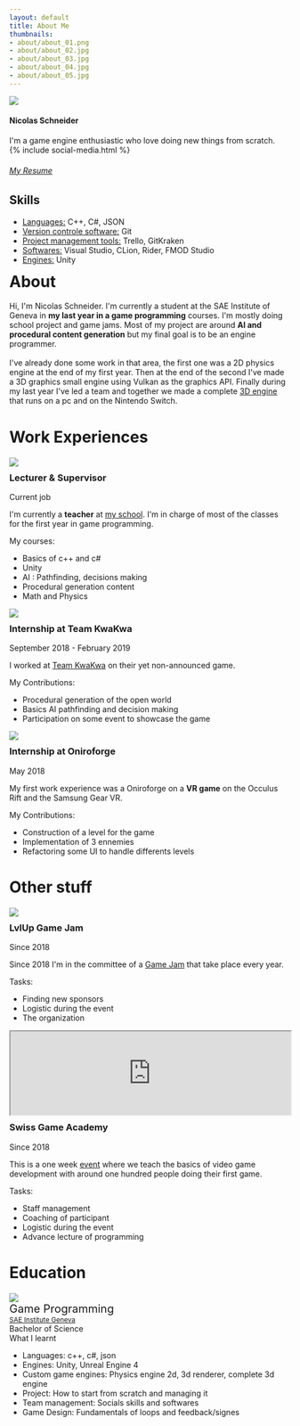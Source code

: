 ```yaml
---
layout: default
title: About Me
thumbnails: 
- about/about_01.png
- about/about_02.jpg
- about/about_03.jpg
- about/about_04.jpg
- about/about_05.jpg
---
```


<div class="container">
	<div class="row">
		<div class="col-sm-12 col-md-4">
			<div class="post-card">
				<img src="assets/images/Nico.png"><br />
				<div class="post-card-content">
					<h4>Nicolas Schneider</h4>
					I'm a game engine enthusiastic who love doing new things from scratch.<br />
					{% include social-media.html %}
					<h6><a href="../assets/pdfs/CV_2.pdf" target="_blank">My Resume</a></h6>
				</div>
			</div>
			<div class="post-card">
				<div class="post-card-content">
					<h2 style="margin-top: 10px">Skills</h2>
					<ul>
						<li><u>Languages:</u> C++, C#, JSON</li>
						<li><u>Version controle software:</u> Git</li>
						<li><u>Project management tools:</u> Trello, GitKraken</li>
						<li><u>Softwares:</u> Visual Studio, CLion, Rider, FMOD Studio</li>
						<li><u>Engines:</u> Unity</li>
					</ul>
				</div>
			</div>
		</div>
		<div class="col-sm-12 col-md-8">
			<h1 style="margin-top: 0px">About</h1>
			<p>Hi, I'm Nicolas Schneider. I'm currently a student at the SAE Institute of Geneva in <b>my last year in a game programming</b> courses. I'm mostly doing school project and game jams. 
			Most of my project are around <b>AI and procedural content generation</b> but my final goal is to be an engine programmer. <br /><br/>
			I've already done some work in that area, the first one was a 2D physics engine at the end of my first year. Then at the end of the second I've made a 3D graphics 
			small engine using Vulkan as the graphics API. Finally during my last year I've led a team and together we made a complete <a href="projects/pok_engine.html">3D engine</a> that runs on a pc and on the Nintendo Switch.</p>
			<h1 style="margin-bottom: 20px;">Work Experiences</h1>
			<div class="row">
				<div class="col-sm-12 col-md-4">
					<img src="assets/images/sae_logo.png">
					<h3 style="margin-top: 10px">Lecturer & Supervisor</h3>
					<p>Current job</p> 
					<p>I'm currently a <b>teacher</b> at <a href="https://www.sae.swiss/" target="_blank">my school</a>. I'm in charge of most of the classes for the first year in game programming.</p>
					My courses:
					<ul>
						<li>Basics of c++ and c#</li>
						<li>Unity</li>
						<li>AI : Pathfinding, decisions making</li>
						<li>Procedural generation content</li>
						<li>Math and Physics</li>
					</ul>
				</div>
				<div class="col-sm-12 col-md-4"> 
					<img src="assets/images/kwakwa.png">
					<h3 style="margin-top: 10px">Internship at Team KwaKwa</h3>
					<p>September 2018 - February 2019</p>
					<p>I worked at <a href="https://team-kwakwa.com/" target="_blank">Team KwaKwa</a> on their yet non-announced game.</p>
					My Contributions:
					<ul>
						<li>Procedural generation of the open world</li>
						<li>Basics AI pathfinding and decision making</li>  
						<li>Participation on some event to showcase the game</li>
					</ul>
				</div>
				<div class="col-sm-12 col-md-4">
					<img src="assets/images/oniroforge.png">
					<h3 style="margin-top: 10px">Internship at Oniroforge</h3>
					<p>May 2018</p>
					<p>My first work experience was a Oniroforge on a <b>VR game</b> on the Occulus Rift and the Samsung Gear VR.</p>
					My Contributions:
					<ul>
						<li>Construction of a level for the game</li>
						<li>Implementation of 3 ennemies</li>
						<li>Refactoring some UI to handle differents levels</li>
					</ul>
				</div>
			</div>
			<h1 style="margin-bottom: 20px;">Other stuff</h1>
			<div class="row">
				<div class="col-sm-12 col-md-6">
					<img src="assets/images/lvlup_game_jam.jpg">
					<h3 style="margin-top: 10px;">LvlUp Game Jam</h3>
					<p>Since 2018</p>
					<p>Since 2018 I'm in the committee of a <a href="https://lvlupgamejam.ch/" target="_blank">Game Jam</a> that take place every year.</p>
					Tasks:
					<ul>
						<li>Finding new sponsors</li>
						<li>Logistic during the event</li>
						<li>The organization</li>
					</ul>
				</div>
				<div class="col-sm-12 col-md-6">
					<div class="video-wrapper">
						<iframe src="https://www.youtube.com/embed/4IqqYseWubY" style="width: 100%;"></iframe>
					</div>
					<h3 style="margin-top: 10px;">Swiss Game Academy</h3>
					<p>Since 2018</p>
					<p>This is a one week <a href="https://gameacademy.ch/SGA/" target="_blank">event</a> where we teach the basics of video game development with around one hundred people doing their first game.</p>
					Tasks:
					<ul>
						<li>Staff management</li>
						<li>Coaching of participant</li>
						<li>Logistic during the event</li>
						<li>Advance lecture of programming</li>
					</ul>
				</div>
			</div>
			<h1 style="margin-bottom: 20px;">Education</h1>
			<div class="row">
				<div class="col-sm-12 col-md-4">
					<img src="assets/images/sae_logo.png" style="vertical-align: middle">
				</div>
				<div class="col-sm-12 col-md-3">
					<span style="font-size: 20px">Game Programming</span><br />
					<a href="https://www.sae.swiss/" target="_blank"><span style="font-size: 12px">SAE Institute Geneva</span></a><br />
					Bachelor of Science
				</div>
				<div class="col-sm-12 col-md-5">
					What I learnt
					<ul>
						<li>Languages: c++, c#, json</li>
						<li>Engines: Unity, Unreal Engine 4</li>
						<li>Custom game engines: Physics engine 2d, 3d renderer, complete 3d engine</li>
						<li>Project: How to start from scratch and managing it</li>
						<li>Team management: Socials skills and softwares</li>
						<li>Game Design: Fundamentals of loops and feedback/signes</li>
					</ul>
				</div>
			</div>
		</div>
	</div>
</div>